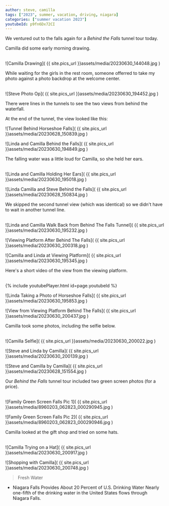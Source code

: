 ```yaml
---
author: steve, camilla
tags: ["2023", summer, vacation, driving, niagara]
categories: ["summer vacation 2023"]
youtubeId: p9fn6Dx72CI
---
```

We ventured out to the falls again for a *Behind the Falls* tunnel tour today.  

Camilla did some early morning drawing.  
<br/>

![Camilla Drawing]( {{ site.pics_url }}assets/media/20230630_144048.jpg )
<br/>

While waiting for the girls in the rest room, someone offerred to take my photo against a photo backdrop at the welcome center.  
<br/>

![Steve Photo Op]( {{ site.pics_url }}assets/media/20230630_194452.jpg )
<br/>

There were lines in the tunnels to see the two views from behind the waterfall.  

At the end of the tunnel, the view looked like this:
<br/>

![Tunnel Behind Horseshoe Falls]( {{ site.pics_url }}assets/media/20230628_150839.jpg )
<br/>

![Linda and Camilla Behind the Falls]( {{ site.pics_url }}assets/media/20230630_194849.jpg )
<br/>

The falling water was a little loud for Camilla, so she held her ears.  
<br/>

![Linda and Camilla Holding Her Ears]( {{ site.pics_url }}assets/media/20230630_195018.jpg )
<br/>

![Linda Camilla and Steve Behind the Falls]( {{ site.pics_url }}assets/media/20230628_150834.jpg )
<br/>

We skipped the second tunnel view (which was identical) so we didn't have to wait in another tunnel line.  
<br/>

![Linda and Camilla Walk Back from Behind The Falls Tunnel]( {{ site.pics_url }}assets/media/20230630_195232.jpg )
<br/>

![Viewing Platform After Behind The Falls]( {{ site.pics_url }}assets/media/20230630_200318.jpg )
<br/>

![Camilla and Linda at Viewing Platform]( {{ site.pics_url }}assets/media/20230630_195345.jpg )
<br/>

Here's a short video of the view from the viewing platform.  
<br/>

{% include youtubePlayer.html id=page.youtubeId %}
<br/>

![Linda Taking a Photo of Horseshoe Falls]( {{ site.pics_url }}assets/media/20230630_195853.jpg )
<br/>

![View from Viewing Platform Behind The Falls]( {{ site.pics_url }}assets/media/20230630_200437.jpg )
<br/>

Camilla took some photos, including the selfie below.  
<br/>

![Camilla Selfie]( {{ site.pics_url }}assets/media/20230630_200022.jpg )
<br/>

![Steve and Linda by Camilla]( {{ site.pics_url }}assets/media/20230630_200139.jpg )
<br/>

![Steve and Camilla by Camilla]( {{ site.pics_url }}assets/media/20230628_151554.jpg )
<br/>

Our *Behind the Falls* tunnel tour included two green screen photos (for a price).  
<br/>

![Family Green Screen Falls Pic 1]( {{ site.pics_url }}assets/media/8960203_062823_000290945.jpg )
<br/>

![Family Green Screen Falls Pic 2]( {{ site.pics_url }}assets/media/8960203_062823_000290946.jpg )
<br/>

Camilla looked at the gift shop and tried on some hats.  
<br/>

![Camilla Trying on a Hat]( {{ site.pics_url }}assets/media/20230630_200917.jpg )
<br/>

![Shopping with Camilla]( {{ site.pics_url }}assets/media/20230630_200748.jpg )
<br/>

> Fresh Water

- Niagara Falls Provides About 20 Percent of U.S. Drinking Water Nearly one-fifth of the drinking water in the United States flows through Niagara Falls.
